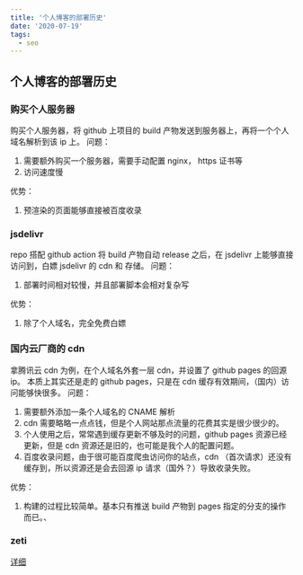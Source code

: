 ```yaml
---
title: '个人博客的部署历史'
date: '2020-07-19'
tags:
  - seo
---
```


## 个人博客的部署历史

### 购买个人服务器

购买个人服务器，将 github 上项目的 build 产物发送到服务器上，再将一个个人域名解析到该 ip 上。
问题：

1.  需要额外购买一个服务器，需要手动配置 nginx， https 证书等
2.  访问速度慢

优势：

1.  预渲染的页面能够直接被百度收录

### jsdelivr

repo 搭配 github action 将 build 产物自动 release 之后，在 jsdelivr 上能够直接访问到，白嫖 jsdelivr 的 cdn 和 存储。
问题：

1. 部署时间相对较慢，并且部署脚本会相对复杂写

优势：

1. 除了个人域名，完全免费白嫖

### 国内云厂商的 cdn

拿腾讯云 cdn 为例，在个人域名外套一层 cdn，并设置了 github pages 的回源 ip。 本质上其实还是走的 github pages，只是在 cdn 缓存有效期间，（国内）访问能够快很多。
问题：

1. 需要额外添加一条个人域名的 CNAME 解析
2. cdn 需要略略一点点钱，但是个人网站那点流量的花费其实是很少很少的。
3. 个人使用之后，常常遇到缓存更新不够及时的问题，github pages 资源已经更新，但是 cdn 资源还是旧的，也可能是我个人的配置问题。
4. 百度收录问题，由于很可能百度爬虫访问你的站点，cdn （首次请求）还没有缓存到，所以资源还是会去回源 ip 请求（国外？）导致收录失败。

优势：

1. 构建的过程比较简单。基本只有推送 build 产物到 pages 指定的分支的操作而已。、

### zeti

[详细](./zeti.md)
